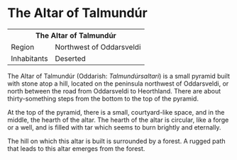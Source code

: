 # The Altar of Talmundúr

<table><tbody>
	<tr> <th colspan=2>The Altar of Talmundúr</th> </tr>
	<tr> <td>Region</td> <td>Northwest of Oddarsveldi</td> </tr>
	<tr> <td>Inhabitants</td> <td>Deserted</td> </tr>
</tbody></table>

The Altar of Talmundúr (Oddarish: *Talmundúrsaltari*) is a small pyramid built with stone atop a hill, located on the peninsula northwest of Oddarsveldi, or north between the road from Oddarsveldi to Heorthland. There are about thirty-something steps from the bottom to the top of the pyramid.

At the top of the pyramid, there is a small, courtyard-like space, and in the middle, the hearth of the altar. The hearth of the altar is circular, like a forge or a well, and is filled with tar which seems to burn brightly and eternally.

The hill on which this altar is built is surrounded by a forest. A rugged path that leads to this altar emerges from the forest.
